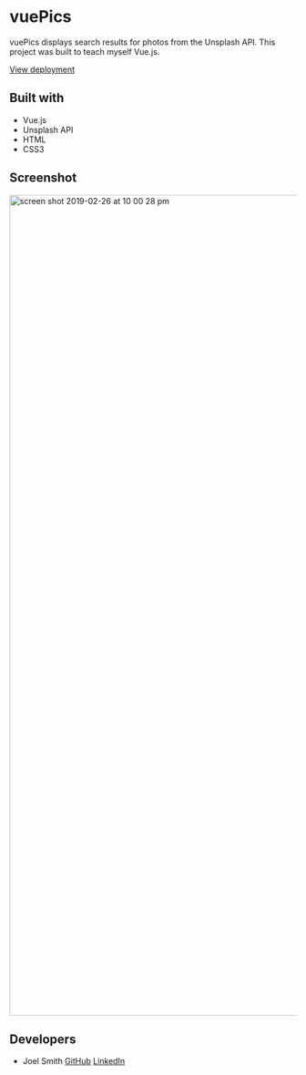 # vuePics
vuePics displays search results for photos from the Unsplash API. This project was built to teach myself Vue.js. 

[View deployment](https://joelsmith123.github.io/vue-pics/)

## Built with
* Vue.js
* Unsplash API
* HTML
* CSS3

## Screenshot
<img width="1440" alt="screen shot 2019-02-26 at 10 00 28 pm" src="https://user-images.githubusercontent.com/28921373/53467144-1fde5e80-3a12-11e9-95c0-7aa76e32eb9e.png">

## Developers
* Joel Smith [GitHub](https://github.com/JoelSmith123) [LinkedIn](https://www.linkedin.com/in/joelsmith123/)
